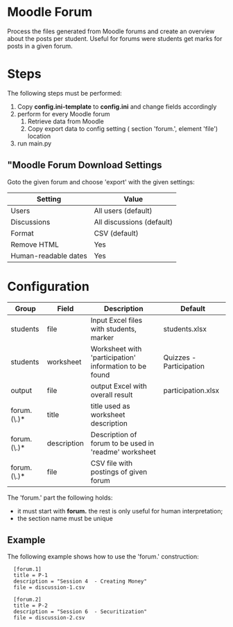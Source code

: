 # Moodle Forum
Process the files generated from Moodle forums and create an overview about the posts per student.
Useful for forums were students get marks for posts in a given forum.

# Steps

The following steps must be performed:

1. Copy **config.ini-template** to **config.ini** and change fields accordingly
1. perform for every Moodle forum
   1. Retrieve data from Moodle
   1. Copy export data to config setting ( section 'forum.', element 'file') location
1. run main.py

## "Moodle Forum Download Settings

Goto the given forum and choose 'export' with the given settings:

| Setting              | Value                     | 
|----------------------|---------------------------|
| Users                | All users (default)       |
| Discussions          | All discussions (default) |
| Format               | CSV (default)             |
| Remove HTML          | Yes                       | 
| Human-readable dates | Yes                       |

# Configuration

| Group        | Field       | Description                                            | Default                 |
|--------------|-------------|--------------------------------------------------------|-------------------------|
| students     | file        | Input Excel files with students, marker                | students.xlsx           |
| students     | worksheet   | Worksheet with 'participation' information to be found | Quizzes - Participation |
| output       | file        | output Excel with overall result                       | participation.xlsx      |
| forum.(\\.)* | title       | title used as worksheet description                    |                         |
| forum.(\\.)* | description | Description of forum to be used in 'readme' worksheet  |                         |
| forum.(\\.)* | file        | CSV file with postings of given forum                  |                         |

The 'forum.' part the following holds:
- it must start with **forum.** the rest is only useful for human interpretation;
- the section name must be unique

## Example

The following example shows how to use the 'forum.'  construction:

      [forum.1]
      title = P-1
      description = "Session 4  - Creating Money"
      file = discussion-1.csv

      [forum.2]
      title = P-2
      description = "Session 6  - Securitization"
      file = discussion-2.csv
   
